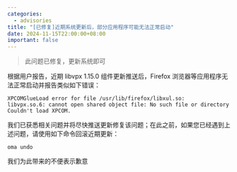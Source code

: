 ```yaml
---
categories:
  - advisories
title: "[已修复]近期系统更新后，部分应用程序可能无法正常启动"
date: 2024-11-15T22:00:00+08:00
important: false
---
```

> 此问题已修复，更新系统即可

根据用户报告，近期 libvpx 1.15.0 组件更新推送后，Firefox 浏览器等应用程序无法正常启动并报告类似如下错误：
```
XPCOMGlueLoad error for file /usr/lib/firefox/libxul.so:
libvpx.so.6: cannot open shared object file: No such file or directory
Couldn't load XPCOM.
```
我们已获悉相关问题并将尽快推送更新修复该问题；在此之前，如果您已经遇到上述问题，请使用如下命令回滚近期更新：
```
oma undo
```
我们为此带来的不便表示歉意
